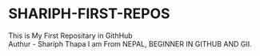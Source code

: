 # SHARIPH-FIRST-REPOS
This is My First Repositary in GithHub
<br>
Authur - Shariph Thapa
I am From NEPAL, BEGINNER IN GITHUB AND GII.